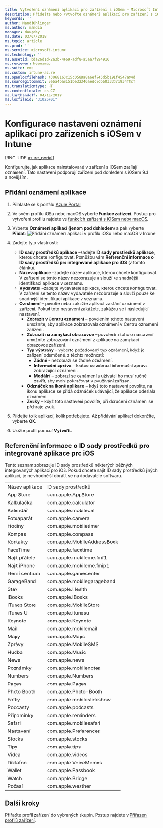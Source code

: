 ```yaml
---
title: Vytvoření oznámení aplikací pro zařízení s iOSem – Microsoft Intune – Azure | Microsoft Docs
description: Přidejte nebo vytvořte oznámení aplikací pro zařízení s iOSem v Microsoft Intune. Vyberte, které aplikace mají odesílat oznámení, nakonfigurujte nastavení oznámení na zamčené obrazovce, povolte zvuky, vyberte typ upozornění a přidejte oznámení v podobě odznaku.
keywords: ''
author: MandiOhlinger
ms.author: mandia
manager: dougeby
ms.date: 03/07/2018
ms.topic: article
ms.prod: ''
ms.service: microsoft-intune
ms.technology: ''
ms.assetid: bda26d1d-2a3b-4669-adf8-a5aa7f994916
ms.reviewer: heenamac
ms.suite: ems
ms.custom: intune-azure
ms.openlocfilehash: 43068163c15c0588a8a6ef745d5b191f4547a94d
ms.sourcegitcommit: 5eba4bad151be32346aedc7cbb0333d71934f8cf
ms.translationtype: HT
ms.contentlocale: cs-CZ
ms.lasthandoff: 04/16/2018
ms.locfileid: "31025701"
---
```

# <a name="configure-app-notifications-settings-on-ios-devices-in-intune"></a>Konfigurace nastavení oznámení aplikací pro zařízeních s iOSem v Intune

[!INCLUDE [azure_portal](./includes/azure_portal.md)]

Konfigurujte, jak aplikace nainstalované v zařízení s iOSem zasílají oznámení. Tato nastavení podporují zařízení pod dohledem s iOSem 9.3 a novějším.

## <a name="add-the-app-notification"></a>Přidání oznámení aplikace

1. Přihlaste se k portálu [Azure Portal](https://portal.azure.com).
2. Ve svém profilu iOSu nebo macOS vyberte **Funkce zařízení**. Postup pro vytvoření profilu najdete ve [funkcích zařízení s iOSem nebo macOS](device-features-configure.md).
3. Vyberte **Oznámení aplikací (jenom pod dohledem)** a pak vyberte **Přidat**: ![Přidání oznámení aplikací v profilu iOSu nebo macOS v Intune](./media/ios-macos-app-notifications.png)
4. Zadejte tyto vlastnosti:

   - **ID sady prostředků aplikace** –zadejte **ID sady prostředků aplikace**, kterou chcete konfigurovat. Pomůžou vám **Referenční informace o ID sady prostředků pro integrované aplikace pro iOS** (v tomto článku).
   - **Název aplikace** –zadejte název aplikace, kterou chcete konfigurovat. V zařízení se tento název nezobrazuje a slouží ke snadnější identifikaci aplikace v seznamu.
   - **Vydavatel** –zadejte vydavatele aplikace, kterou chcete konfigurovat. V zařízení se tento název vydavatele nezobrazuje a slouží pouze ke snadnější identifikaci aplikace v seznamu.
   - **Oznámení** – povolte nebo zakažte aplikaci zasílání oznámení v zařízení. Pokud toto nastavení zakážete, zakážou se i následující nastavení.
     - **Zobrazit v Centru oznámení** – povolením tohoto nastavení umožníte, aby aplikace zobrazovala oznámení v Centru oznámení zařízení.
     - **Zobrazit na zamykací obrazovce** – povolením tohoto nastavení umožníte zobrazování oznámení z aplikace na zamykací obrazovce zařízení.
     - **Typ výstrahy** – vyberte požadovaný typ oznámení, když je zařízení odemčené, z těchto možností:
       - **Žádné** – nezobrazí se žádné oznámení.
       - **Informační zpráva** – krátce se zobrazí informační zpráva zobrazující oznámení.
       - **Modální** – zobrazí se oznámení a uživatel ho musí ručně zavřít, aby mohl pokračovat v používání zařízení.
     - **Odznáček na ikoně aplikace** – když toto nastavení povolíte, na ikonu aplikace se přidá odznáček udávající, že aplikace odeslala oznámení.
     - **Zvuky** – když toto nastavení povolíte, při doručení oznámení se přehraje zvuk.

5. Přidejte tolik aplikací, kolik potřebujete. Až přidávání aplikací dokončíte, vyberte **OK**.
6. Uložte profil pomocí **Vytvořit**.

## <a name="bundle-id-reference-for-built-in-ios-apps"></a>Referenční informace o ID sady prostředků pro integrované aplikace pro iOS

Tento seznam zobrazuje ID sady prostředků některých běžných integrovaných aplikací pro iOS. Pokud chcete najít ID sady prostředků jiných aplikací, je nejvhodnější obrátit se na dodavatele softwaru.

|||
|-|-|
|Název aplikace|ID sady prostředků|
|App Store|com.apple.AppStore|
|Kalkulačka|com.apple.calculator|
|Kalendář|com.apple.mobilecal|
|Fotoaparát|com.apple.camera|
|Hodiny|com.apple.mobiletimer|
|Kompas|com.apple.compass|
|Kontakty|com.apple.MobileAddressBook|
|FaceTime|com.apple.facetime|
|Najít přátele|com.apple.mobileme.fmf1|
|Najít iPhone|com.apple.mobileme.fmip1|
|Herní centrum|com.apple.gamecenter|
|GarageBand|com.apple.mobilegarageband|
|Stav|com.apple.Health|
|iBooks|com.apple.iBooks|
|iTunes Store|com.apple.MobileStore|
|iTunes U|com.apple.itunesu|
|Keynote|com.apple.Keynote|
|Mail|com.apple.mobilemail|
|Mapy|com.apple.Maps|
|Zprávy|com.apple.MobileSMS|
|Hudba|com.apple.Music|
|News|com.apple.news|
|Poznámky|com.apple.mobilenotes|
|Numbers|com.apple.Numbers|
|Pages|com.apple.Pages|
|Photo Booth|com.apple.Photo-Booth|
|Fotky|com.apple.mobileslideshow|
|Podcasty|com.apple.podcasts|
|Připomínky|com.apple.reminders|
|Safari|com.apple.mobilesafari|
|Nastavení|com.apple.Preferences|
|Stocks|com.apple.stocks|
|Tipy|com.apple.tips|
|Videa|com.apple.videos|
|Diktafon|com.apple.VoiceMemos|
|Wallet|com.apple.Passbook|
|Watch|com.apple.Bridge|
|Počasí|com.apple.weather|

## <a name="next-steps"></a>Další kroky

Přiřaďte profil zařízení do vybraných skupin. Postup najdete v [Přiřazení profilů zařízení](device-profile-assign.md).